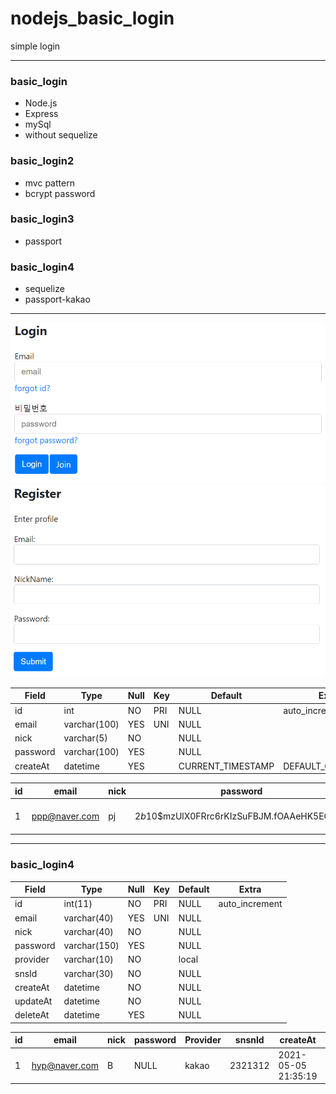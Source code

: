# nodejs_basic_login

simple login

---

### basic_login

- Node.js
- Express
- mySql
- without sequelize

### basic_login2

- mvc pattern
- bcrypt password

### basic_login3

- passport

### basic_login4

- sequelize
- passport-kakao

---

![login](./img/Login.PNG)
![login](./img/register.PNG)

| Field    | Type         | Null | Key | Default           | Extra             |
| -------- | ------------ | ---- | --- | ----------------- | ----------------- |
| id       | int          | NO   | PRI | NULL              | auto_increment    |
| email    | varchar(100) | YES  | UNI | NULL              |                   |
| nick     | varchar(5)   | NO   |     | NULL              |                   |
| password | varchar(100) | YES  |     | NULL              |                   |
| createAt | datetime     | YES  |     | CURRENT_TIMESTAMP | DEFAULT_GENERATED |

| id  | email         | nick | password                                   | createAt            |
| --- | ------------- | ---- | ------------------------------------------ | ------------------- |
| 1   | ppp@naver.com | pj   | $2b$10$mzUlX0FRrc6rKIzSuFBJM.fOAAeHK5EG6C2 | 2021-05-05 21:35:19 |

---
### basic_login4

| Field    | Type         | Null | Key | Default           | Extra             |
| -------- | ------------ | ---- | --- | ----------------- | ----------------- |
| id       | int(11)      | NO   | PRI | NULL              | auto_increment    |
| email    | varchar(40)  | YES  | UNI | NULL              |                   |
| nick     | varchar(40)  | NO   |     | NULL              |                   |
| password | varchar(150) | YES  |     | NULL              |                   |
| provider | varchar(10)  | NO   |     | local             |                   |
| snsId    | varchar(30)  | NO   |     | NULL              |                   |
| createAt | datetime     | NO   |     | NULL              |                   |
| updateAt | datetime     | NO   |     | NULL              |                   |
| deleteAt | datetime     | YES  |     | NULL              |                   |

| id  | email         | nick | password  | Provider | snsnId    | createAt            | updateAt            | deleteAt |
| --- | ------------- | ---- | ----------| -------- |-----------| ------------------- | --------------------| ---------|
| 1   | hyp@naver.com | B    | NULL      | kakao    | 2321312   | 2021-05-05 21:35:19 | 2021-05-05 21:35:19 | NULL     |